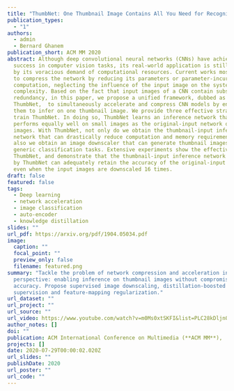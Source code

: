 ```yaml
---
title: "ThumbNet: One Thumbnail Image Contains All You Need for Recognition"
publication_types:
  - "1"
authors:
  - admin
  - Bernard Ghanem
publication_short: ACM MM 2020
abstract: Although deep convolutional neural networks (CNNs) have achieved great
  success in computer vision tasks, its real-world application is still impeded
  by its voracious demand of computational resources. Current works mostly seek
  to compress the network by reducing its parameters or parameter-incurred
  computation, neglecting the influence of the input image on the system
  complexity. Based on the fact that input images of a CNN contain substantial
  redundancy, in this paper, we propose a unified framework, dubbed as
  ThumbNet,  to simultaneously accelerate and compress CNN models by enabling
  them to infer on one thumbnail image. We provide three effective strategies to
  train ThumbNet. In doing so, ThumbNet learns an inference network that
  performs equally well on small images as the original-input network on large
  images. With ThumbNet, not only do we obtain the thumbnail-input inference
  network that can drastically reduce computation and memory requirements, but
  also we obtain an image downscaler that can generate thumbnail images for
  generic classification tasks. Extensive experiments show the effectiveness of
  ThumbNet, and demonstrate that the thumbnail-input inference network learned
  by ThumbNet can adequately retain the accuracy of the original-input network
  even when the input images are downscaled 16 times.
draft: false
featured: false
tags:
  - Deep learning
  - network acceleration
  - image classification
  - auto-encoder
  - knowledge distillation
slides: ""
url_pdf: https://arxiv.org/pdf/1904.05034.pdf
image:
  caption: ""
  focal_point: ""
  preview_only: false
  filename: featured.png
summary: "Tackle the problem of network compression and acceleration in a novel
  perspective: enabling inference on thumbnail images without compromising
  accuracy. Propose supervised image downscaling, distillation-boosted
  supervision and feature-mapping regularization."
url_dataset: ""
url_project: ""
url_source: ""
url_video: https://www.youtube.com/watch?v=m0Ms0xtSKFI&list=PLC28kDljnOrj-_w-MHKW36gVRvUe3XFjx
author_notes: []
doi: ""
publication: ACM International Conference on Multimedia (**ACM MM**),  2020
projects: []
date: 2020-07-29T00:00:02.020Z
url_slides: ""
publishDate: 2020
url_poster: ""
url_code: ""
---
```

